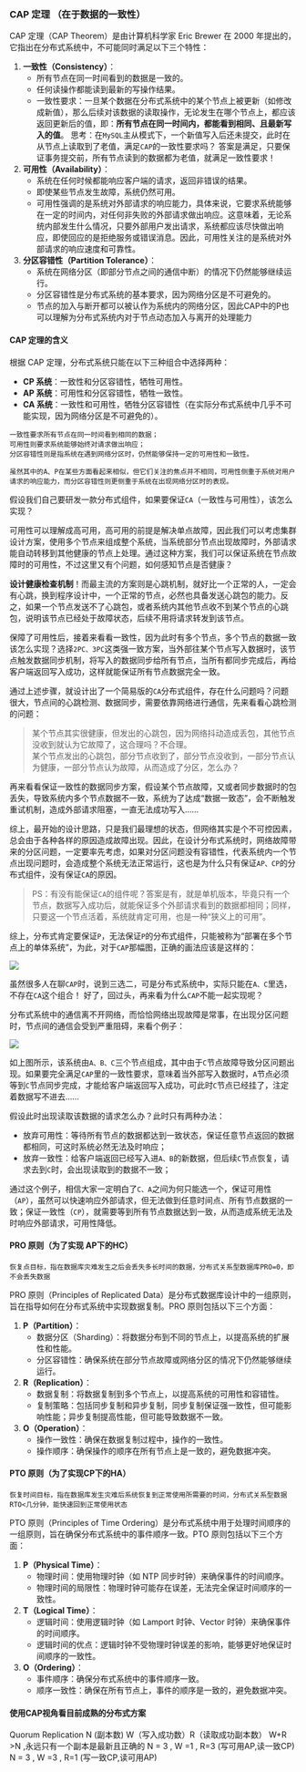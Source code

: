 ### CAP 定理 （在于数据的一致性）


CAP 定理（CAP Theorem）是由计算机科学家 Eric Brewer 在 2000 年提出的，它指出在分布式系统中，不可能同时满足以下三个特性：

1. **一致性（Consistency）**：
    - 所有节点在同一时间看到的数据是一致的。
    - 任何读操作都能读到最新的写操作结果。
    - 一致性要求：一旦某个数据在分布式系统中的某个节点上被更新（如修改成新值），那么后续对该数据的读取操作，无论发生在哪个节点上，都应该返回更新后的值，即：**所有节点在同一时间内，都能看到相同、且最新写入的值**。
      思考：在`MySQL`主从模式下，一个新值写入后还未提交，此时在从节点上读取到了老值，满足`CAP`的一致性要求吗？
      答案是满足，只要保证事务提交前，所有节点读到的数据都为老值，就满足一致性要求！
2. **可用性（Availability）**：
    - 系统在任何时候都能响应客户端的请求，返回非错误的结果。
    - 即使某些节点发生故障，系统仍然可用。
    - 可用性强调的是系统对外部请求的响应能力，具体来说，它要求系统能够在一定的时间内，对任何非失败的外部请求做出响应。这意味着，无论系统内部发生什么情况，只要外部用户发出请求，系统都应该尽快做出响应，即使回应的是拒绝服务或错误消息。因此，可用性关注的是系统对外部请求的响应速度和可靠性。
3. **分区容错性（Partition Tolerance）**：
    - 系统在网络分区（即部分节点之间的通信中断）的情况下仍然能够继续运行。
    - 分区容错性是分布式系统的基本要求，因为网络分区是不可避免的。
    - 节点的加入与断开都可以被认作为系统内的网络分区，因此CAP中的P也可以理解为分布式系统内对于节点动态加入与离开的处理能力

#### CAP 定理的含义

根据 CAP 定理，分布式系统只能在以下三种组合中选择两种：

- **CP 系统**：一致性和分区容错性，牺牲可用性。
- **AP 系统**：可用性和分区容错性，牺牲一致性。
- **CA 系统**：一致性和可用性，牺牲分区容错性（在实际分布式系统中几乎不可能实现，因为网络分区是不可避免的）。

```
一致性要求所有节点在同一时间看到相同的数据；
可用性则要求系统能够始终对请求做出响应；
分区容错性则是指系统在遇到网络分区时，仍然能够保持一定的可用性和一致性。

虽然其中的A、P在某些方面看起来相似，但它们关注的焦点并不相同，可用性侧重于系统对用户请求的响应能力，而分区容错性则更侧重于系统在出现网络分区时的表现。
```


假设我们自己要研发一款分布式组件，如果要保证`CA`（一致性与可用性），该怎么实现？

可用性可以理解成高可用，高可用的前提是解决单点故障，因此我们可以考虑集群设计方案，使用多个节点来组成整个系统，当系统部分节点出现故障时，外部请求能自动转移到其他健康的节点上处理。通过这种方案，我们可以保证系统在节点故障时的可用性，不过这里又有个问题，如何感知节点是否健康？

**设计健康检查机制**！而最主流的方案则是心跳机制，就好比一个正常的人，一定会有心跳，换到程序设计中，一个正常的节点，必然也具备发送心跳包的能力。反之，如果一个节点发送不了心跳包，或者系统内其他节点收不到某个节点的心跳包，说明该节点已经处于故障状态，后续不用将请求转发到该节点。

保障了可用性后，接着来看看一致性，因为此时有多个节点，多个节点的数据一致该怎么实现？选择`2PC、3PC`这类强一致方案，当外部往某个节点写入数据时，该节点触发数据同步机制，将写入的数据同步给所有节点，当所有都同步完成后，再给客户端返回写入成功，这样就能保证所有节点数据完全一致。

通过上述步骤，就设计出了一个简易版的`CA`分布式组件，存在什么问题吗？问题很大，节点间的心跳检测、数据同步，需要依靠网络进行通信，先来看看心跳检测的问题：

> 某个节点其实很健康，但发出的心跳包，因为网络抖动造成丢包，其他节点没收到就认为它故障了，这合理吗？不合理。  
> 某个节点发出的心跳包，部分节点收到了，部分节点没收到，一部分节点认为健康，一部分节点认为故障，从而造成了分区，怎么办？

再来看看保证一致性的数据同步方案，假设某个节点故障，又或者同步数据时的包丢失，导致系统内多个节点数据不一致，系统为了达成“数据一致态”，会不断触发重试机制，造成外部请求阻塞，一直无法成功写入……

综上，最开始的设计思路，只是我们最理想的状态，但网络其实是个不可控因素，总会由于各种各样的原因造成故障出现。因此，在设计分布式系统时，网络故障带来的分区问题，一定要率先考虑，如果对分区问题没有容错性，代表系统内一个节点出现问题时，会造成整个系统无法正常运行，这也是为什么只有保证`AP、CP`的分布式组件，没有保证`CA`的原因。

> PS：有没有能保证`CA`的组件呢？答案是有，就是单机版本，毕竟只有一个节点，数据写入成功后，就能保证多个外部请求看到的数据都相同；同样，只要这一个节点活着，系统就肯定可用，也是一种“狭义上的可用”。

综上，分布式肯定要保证`P`，无法保证`P`的分布式组件，只能被称为“部署在多个节点上的单体系统”，为此，对于`CAP`那幅图，正确的画法应该是这样的：

![](http://qiniu.yj-dis.top/20250106222221.png)

虽然很多人在聊`CAP`时，说到三选二，可是分布式系统中，实际只能在`A、C`里选，不存在`CA`这个组合！ 好了，回过头，再来看为什么`CAP`不能一起实现呢？

分布式系统中的通信离不开网络，而恰恰网络出现故障是常事，在出现分区问题时，节点间的通信会受到严重阻碍，来看个例子：

![](http://qiniu.yj-dis.top/20250106222242.png)

如上图所示，该系统由`A、B、C`三个节点组成，其中由于`C`节点故障导致分区问题出现。如果要完全满足`CAP`里的一致性要求，意味着当外部写入数据时，`A`节点必须等到`C`节点同步完成，才能给客户端返回写入成功，可此时`C`节点已经挂了，注定着数据写不进去……

假设此时出现读取该数据的请求怎么办？此时只有两种办法：

- 放弃可用性：等待所有节点的数据都达到一致状态，保证任意节点返回的数据都相同，可这时系统必然无法及时响应；
- 放弃一致性：给客户端返回已经写入进`A、B`的新数据，但后续`C`节点恢复，请求去到`C`时，会出现读取到的数据不一致；

通过这个例子，相信大家一定明白了`C、A`之间为何只能选一个，保证可用性（`AP`），虽然可以快速响应外部请求，但无法做到任意时间点、所有节点数据的一致；保证一致性（`CP`），就需要等到所有节点数据达到一致，从而造成系统无法及时响应外部请求，可用性降低。


####  PRO 原则（为了实现 AP下的HC）
	恢复点目标，指在数据库灾难发生之后会丢失多长时间的数据，分布式关系型数据库PRO=0，即不会丢失数据
PRO 原则（Principles of Replicated Data）是分布式数据库设计中的一组原则，旨在指导如何在分布式系统中实现数据复制。PRO 原则包括以下三个方面：

1. **P（Partition）**：
    - 数据分区（Sharding）：将数据分布到不同的节点上，以提高系统的扩展性和性能。
    - 分区容错性：确保系统在部分节点故障或网络分区的情况下仍然能够继续运行。
2. **R（Replication）**：
    - 数据复制：将数据复制到多个节点上，以提高系统的可用性和容错性。
    - 复制策略：包括同步复制和异步复制，同步复制保证强一致性，但可能影响性能；异步复制提高性能，但可能导致数据不一致。
3. **O（Operation）**：
    - 操作一致性：确保在数据复制过程中，操作的一致性。
    - 操作顺序：确保操作的顺序在所有节点上是一致的，避免数据冲突。

#### PTO 原则（为了实现CP下的HA）
	恢复时间目标，指在数据库发生灾难后系统恢复到正常使用所需要的时间，分布式关系型数据RTO<几分钟，能快速回到正常使用状态

PTO 原则（Principles of Time Ordering）是分布式系统中用于处理时间顺序的一组原则，旨在确保分布式系统中的事件顺序一致。PTO 原则包括以下三个方面：

1. **P（Physical Time）**：
    - 物理时间：使用物理时钟（如 NTP 同步时钟）来确保事件的时间顺序。
    - 物理时间的局限性：物理时钟可能存在误差，无法完全保证时间顺序的一致性。
2. **T（Logical Time）**：
    - 逻辑时间：使用逻辑时钟（如 Lamport 时钟、Vector 时钟）来确保事件的时间顺序。
    - 逻辑时间的优点：逻辑时钟不受物理时钟误差的影响，能够更好地保证时间顺序的一致性。
3. **O（Ordering）**：
    - 事件顺序：确保分布式系统中的事件顺序一致。
    - 顺序一致性：确保在所有节点上，事件的顺序是一致的，避免数据冲突。

#### 使用CAP视角看目前成熟的分布式方案

Quorum Replication
	N (副本数)  W（写入成功数）R（读取成功副本数）
	W+R >N ,永远只有一个副本是最新且正确的
	N = 3 , W =1 , R=3 (写可用AP,读一致CP)
	N = 3 , W =3 , R=1 (写一致CP,读可用AP)